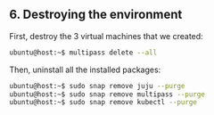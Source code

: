 ## 6. Destroying the environment

First, destroy the 3 virtual machines that we created:

```bash
ubuntu@host:~$ multipass delete --all
```

Then, uninstall all the installed packages:

```bash
ubuntu@host:~$ sudo snap remove juju --purge
ubuntu@host:~$ sudo snap remove multipass --purge
ubuntu@host:~$ sudo snap remove kubectl --purge
```
